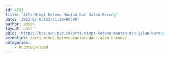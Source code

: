 ```yaml
---
id: 4721
title: 'Arti Mimpi Ketemu Mantan Dan Jalan Bareng'
date: '2023-07-03T23:41:28+00:00'
author: admin
layout: post
guid: 'https://bos.awn.biz.id/arti-mimpi-ketemu-mantan-dan-jalan-bareng/'
permalink: /arti-mimpi-ketemu-mantan-dan-jalan-bareng/
categories:
    - Uncategorized
---
```


